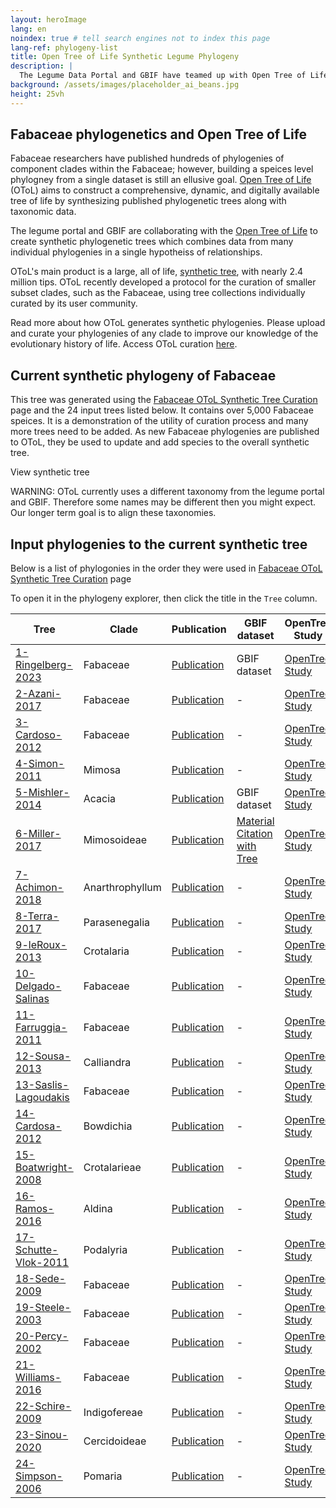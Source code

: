 ```yaml
---
layout: heroImage
lang: en
noindex: true # tell search engines not to index this page
lang-ref: phylogeny-list
title: Open Tree of Life Synthetic Legume Phylogeny
description: |
  The Legume Data Portal and GBIF have teamed up with Open Tree of Life (OToL) to create a curated synthetic phylogeny of the legume family. 
background: /assets/images/placeholder_ai_beans.jpg
height: 25vh
---
```


## Fabaceae phylogenetics and Open Tree of Life

Fabaceae researchers have published hundreds of phylogenies of component clades within the Fabaceae; however, building a speices level phylogney from a single dataset is still an ellusive goal. [Open Tree of Life](https://tree.opentreeoflife.org/about/open-tree-of-life) (OToL) aims to construct a comprehensive, dynamic, and digitally available tree of life by synthesizing published phylogenetic trees along with taxonomic data.

The legume portal and GBIF are collaborating with the [Open Tree of Life](https://tree.opentreeoflife.org/about/open-tree-of-life) to create synthetic phylogenetic trees which combines data from many individual phylogenies in a single hypotheiss of relationships.

OToL's main product is a large, all of life, [synthetic tree](https://tree.opentreeoflife.org/opentree/argus/opentree14.7@ott93302), with nearly 2.4 million tips. OToL recently developed a protocol for the curation of smaller subset clades, such as the Fabaceae, using tree collections individually curated by its user community.

Read more about how OToL generates synthetic phylogenies. Please upload and curate your phylogenies of any clade to improve our knowledge of the evolutionary history of life. Access OToL curation [here](https://tree.opentreeoflife.org/curator).

## Current synthetic phylogeny of Fabaceae

This tree was generated using the [Fabaceae OToL Synthetic Tree Curation](https://tree.opentreeoflife.org/curator/collection/view/acaciamulga/fabaceae) page and the 24 input trees listed below. It contains over 5,000 Fabaceae speices. It is a demonstration of the utility of curation process and many more trees need to be added.  As new Fabaceae phylogenies are published to OToL, they be used to update and add species to the overall synthetic tree.

<div class="feature-cta"><a href="[#about-this-tool](https://tree.opentreeoflife.org/curator/collection/view/acaciamulga/fabaceae)" class="button is-primary" style="text-decoration: none;">View synthetic tree</a>

WARNING: OToL currently uses a different taxonomy from the legume portal and GBIF.  Therefore some names may be different then you might expect. Our longer term goal is to align these taxonomies.

## Input phylogenies to the current synthetic tree 
Below is a list of phylogonies in the order they were used in [Fabaceae OToL Synthetic Tree Curation](https://tree.opentreeoflife.org/curator/collection/view/acaciamulga/fabaceae) page

To open it in the phylogeny explorer, then click the title in the `Tree` column. 

Tree         | Clade              | Publication     | GBIF dataset  |   OpenTree Study
-------------|------------------- |------------     |-------------  |--------------- 
[1-Ringelberg-2023](../explore?tree=1-Ringelberg-2023) | Fabaceae | [Publication](https://www.science.org/doi/10.1126/sciadv.ade4954)     | GBIF dataset          |   [OpenTree Study](https://tree.opentreeoflife.org/curator/study/view/ot_2227/?tab=home)
[2-Azani-2017](../explore?tree=2-Azani-2017) | Fabaceae | [Publication](https://onlinelibrary.wiley.com/doi/abs/10.12705/661.3)    | -          |   [OpenTree Study](https://tree.opentreeoflife.org/curator/study/view/ot_1050/?tab=home)
[3-Cardoso-2012](../explore?tree=3-Cardoso-2012) | Fabaceae | [Publication](https://bsapubs.onlinelibrary.wiley.com/doi/full/10.3732/ajb.1200380)     | -          |   [OpenTree Study](https://tree.opentreeoflife.org/curator/study/view/pg_2057/?tab=home)
[4-Simon-2011](../explore?tree=4-Simon-2011) | Mimosa | [Publication](https://bsapubs.onlinelibrary.wiley.com/doi/full/10.3732/ajb.1000520)     | -          |   [OpenTree Study](https://tree.opentreeoflife.org/curator/study/view/pg_293/?tab=home)
[5-Mishler-2014](../explore?tree=5-Mishler-2014) | Acacia | [Publication](https://www.nature.com/articles/ncomms5473)     | GBIF dataset          |   [OpenTree Study](https://tree.opentreeoflife.org/curator/study/view/ot_303/?tab=home)
[6-Miller-2017](../explore?tree=6-Miller-2017) | Mimosoideae | [Publication](https://doi.org/10.1600/036364417X696140)     | [Material Citation with Tree](https://www.gbif-uat.org/dataset/4e14c059-73f7-4a92-8e93-a425c3f8a8f7)   |   [OpenTree Study](https://tree.opentreeoflife.org/curator/study/view/ot_1229/?tab=home)
[7-Achimon-2018](../explore?tree=7-Achimon-2018) | Anarthrophyllum | [Publication](https://link.springer.com/article/10.1007/s13127-017-0355-1)     | -          |   [OpenTree Study](https://tree.opentreeoflife.org/curator/study/view/ot_1228/?tab=home)
[8-Terra-2017](../explore?tree=8-Terra-2018) | Parasenegalia | [Publication](https://doi.org/10.1600/036364417X696122)     | -         |   [OpenTree Study](https://tree.opentreeoflife.org/curator/study/view/ot_1881/?tab=home)
[9-leRoux-2013](../explore?tree=9-leRoux-2013) | Crotalaria | [Publication](https://doi.org/10.1600/036364413X670296)     | -  |   [OpenTree Study](https://tree.opentreeoflife.org/curator/study/view/pg_2051/?tab=home)
[10-Delgado-Salinas](../explore?tree=10-Delgado-Salinas) | Fabaceae | [Publication](https://bsapubs.onlinelibrary.wiley.com/doi/10.3732/ajb.1100069)     | -          |   [OpenTree Study](https://tree.opentreeoflife.org/curator/study/view/pg_548/?tab=home)
[11-Farruggia-2011](../explore?tree=11-Farruggia-2011) | Fabaceae | [Publication](https://link.springer.com/article/10.1007/s12228-011-9189-x)     | -          |   [OpenTree Study](https://tree.opentreeoflife.org/curator/study/view/pg_590/?tab=home)
[12-Sousa-2013](../explore?tree=12-Sousa-2013) | Calliandra | [Publication](https://tree.opentreeoflife.org/curator/study/view/pg_2912/?tab=home)     | -          |   [OpenTree Study](https://onlinelibrary.wiley.com/doi/abs/10.12705/626.2)
[13-Saslis-Lagoudakis](../explore?tree=13-Saslis-Lagoudakis) | Fabaceae | [Publication](https://bsapubs.onlinelibrary.wiley.com/doi/full/10.3732/ajb.0800101)     | -          |   [OpenTree Study](https://tree.opentreeoflife.org/curator/study/view/pg_1862/?tab=home)
[14-Cardosa-2012](../explore?tree=14-Cardosa-2012) | Bowdichia | [Publication](https://www.ingentaconnect.com/content/iapt/tax/2012/00000061/00000005/art00012)     | -          |   [OpenTree Study](https://tree.opentreeoflife.org/curator/study/view/pg_2055/?tab=home)
[15-Boatwright-2008](../explore?tree=15-Boatwright-2008) | Crotalarieae | [Publication](https://www.ingentaconnect.com/content/aspt/sb/2008/00000033/00000004/art00013)     | -          |   [OpenTree Study](https://tree.opentreeoflife.org/curator/study/view/pg_58/?tab=home)
[16-Ramos-2016](../explore?tree=16-Ramos-2016) | Aldina | [Publication](https://www.sciencedirect.com/science/article/pii/S1055790315003966?via%3Dihub)     | -          |   [OpenTree Study](https://tree.opentreeoflife.org/curator/study/view/ot_1443/?tab=home)
[17-Schutte-Vlok-2011](../explore?tree=17-Schutte-Vlok-2011) | Podalyria | [Publication](https://www.ingentaconnect.com/content/aspt/sb/2011/00000036/00000003/art00011)     | -          |   [OpenTree Study](https://tree.opentreeoflife.org/curator/study/view/pg_2077/?tab=home)
[18-Sede-2009](../explore?tree=18-Sede-2009) | Fabaceae | [Publication](https://www.science.org/doi/10.1126/sciadv.ade4954)     | -          |   [OpenTree Study](https://tree.opentreeoflife.org/curator/study/view/ot_2227/?tab=home)
[19-Steele-2003](../explore?tree=19-Steele-2003) | Fabaceae | [Publication](https://www.science.org/doi/10.1126/sciadv.ade4954)     | -          |   [OpenTree Study](https://tree.opentreeoflife.org/curator/study/view/ot_2227/?tab=home)
[20-Percy-2002](../explore?tree=20-Percy-2002) | Fabaceae | [Publication]( https://doi.org/10.3732/ajb.89.5.854)     | -          |   [OpenTree Study](https://tree.opentreeoflife.org/curator/study/view/pg_596/?tab=home)
[21-Williams-2016](../explore?tree=21-Williams-2016) | Fabaceae | [Publication](https://www.science.org/doi/10.1126/sciadv.ade4954)     | -          |   [OpenTree Study](https://tree.opentreeoflife.org/curator/study/view/ot_2227/?tab=home)
[22-Schire-2009](../explore?tree=22-Schire-2009) | Indigofereae | [Publication](https://bsapubs.onlinelibrary.wiley.com/doi/full/10.3732/ajb.0800185)     | -          |   [OpenTree Study](https://tree.opentreeoflife.org/curator/study/view/pg_270/?tab=home)
[23-Sinou-2020](../explore?tree=23-Sinou-2020) | Cercidoideae | [Publication](https://onlinelibrary.wiley.com/doi/10.1002/tax.12207)     | -          |   [OpenTree Study](https://tree.opentreeoflife.org/curator/study/view/ot_1987/?tab=home)
[24-Simpson-2006](../explore?tree=24-Simpson-2006) | Pomaria | [Publication](https://www.ingentaconnect.com/content/aspt/sb/2006/00000031/00000004/art00011)     | -          |   [OpenTree Study](https://tree.opentreeoflife.org/curator/study/view/pg_138/?tab=home)
